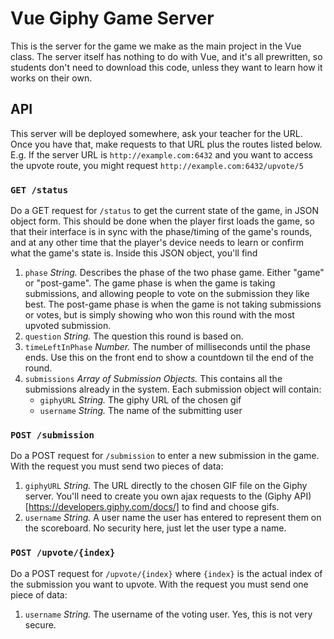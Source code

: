 # Vue Giphy Game Server

This is the server for the game we make as the main project in the Vue class. The server itself has nothing to
do with Vue, and it's all prewritten, so students don't need to download this code, unless they want to learn how
it works on their own.

## API
This server will be deployed somewhere, ask your teacher for the URL. Once you have that, make requests to that URL plus the routes listed below. E.g. If the server URL is `http://example.com:6432` and you want to access the upvote route, you might request `http://example.com:6432/upvote/5`

### `GET /status`
Do a GET request for `/status` to get the current state of the game, in JSON object form. This should be done when the player first loads the game, so that their interface is in sync with the phase/timing of the game's rounds, and at any other time that the player's device needs to learn or confirm what the game's state is. Inside this JSON object, you'll find
1. `phase` *String.* Describes the phase of the two phase game. Either "game" or "post-game". The game phase is when the game is taking submissions, and allowing people to vote on the submission they like best. The post-game phase is when the game is not taking submissions or votes, but is simply showing who won this round with the most upvoted submission.
2. `question` *String.* The question this round is based on.
3. `timeLeftInPhase` *Number.* The number of milliseconds until the phase ends. Use this on the front end to show a countdown til the end of the round.
4. `submissions` *Array of Submission Objects.* This contains all the submissions already in the system. Each submission object will contain:
   - `giphyURL` *String.* The giphy URL of the chosen gif
   - `username` *String.* The name of the submitting user

### `POST /submission`
Do a POST request for `/submission` to enter a new submission in the game. With the request you must send two pieces of data:
1. `giphyURL` *String.* The URL directly to the chosen GIF file on the Giphy server. You'll need to create you own ajax requests to the (Giphy API)[https://developers.giphy.com/docs/] to find and choose gifs.
2. `username` *String.* A user name the user has entered to represent them on the scoreboard. No security here, just let the user type a name.

### `POST /upvote/{index}`
Do a POST request for `/upvote/{index}` where `{index}` is the actual index of the submission you want to upvote. With the request you must send one piece of data:
1. `username` *String.* The username of the voting user. Yes, this is not very secure. 
